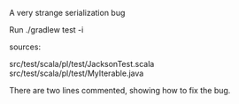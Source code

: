 A very strange serialization bug

Run
./gradlew test -i

sources:

src/test/scala/pl/test/JacksonTest.scala
src/test/scala/pl/test/MyIterable.java

There are two lines commented, showing how to fix the bug.
